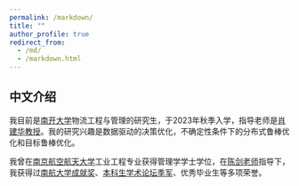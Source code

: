 ```yaml
---
permalink: /markdown/
title: ""
author_profile: true
redirect_from: 
  - /md/
  - /markdown.html
---
```




## 中文介绍

我目前是[南开大学](https://www.nankai.edu.cn/main.htm)物流工程与管理的研究生，于2023年秋季入学，指导老师是[肖建华教授](https://esd.nankai.edu.cn/info/1212/2754.htm)。我的研究兴趣是数据驱动的决策优化，不确定性条件下的分布式鲁棒优化和目标鲁棒优化。

我曾在[南京航空航天大学](https://nuaa.edu.cn/)工业工程专业获得管理学学士学位，在[陈剑老师](https://scholar.google.com/citations?user=V2IH7hAAAAAJ&hl=en&oi=sra)指导下，我获得过[南航大学成就奖](https://mp.weixin.qq.com/s/6FwrrZdFe_X89ytALFYzFQ)、[本科生学术论坛季军](https://alumni.nuaa.edu.cn/2023/0403/c5834a306847/page.htm)、优秀毕业生等多项荣誉。

